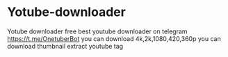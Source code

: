 # Yotube-downloader
Yotube downloader free
best youtube downloader on telegram
https://t.me/OnetuberBot
you can download 4k,2k,1080,420,360p
you can download thumbnail
extract youtube tag
